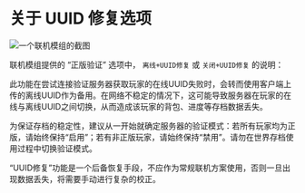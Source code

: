 # 关于 UUID 修复选项

![一个联机模组的截图](assets/mc-mcwifipnp-setting-j54tnov5.avif)

联机模组提供的 “正版验证” 选项中， `离线+UUID修复` 或 `关闭+UUID修复` 的说明：

此功能在尝试连接验证服务器获取玩家的在线UUID失败时，会转而使用客户端上传的离线UUID作为备用。在网络不稳定的情况下，这可能导致服务器在玩家的在线与离线UUID之间切换，从而造成该玩家的背包、进度等存档数据丢失。

为保证存档的稳定性，建议从一开始就确定服务器的验证模式：若所有玩家均为正版，请始终保持“启用”；若有非正版玩家，请始终保持“禁用”。请勿在世界存档使用过程中切换验证模式。

“UUID修复”功能是一个后备恢复手段，不应作为常规联机方案使用，否则一旦出现数据丢失，将需要手动进行复杂的校正。
